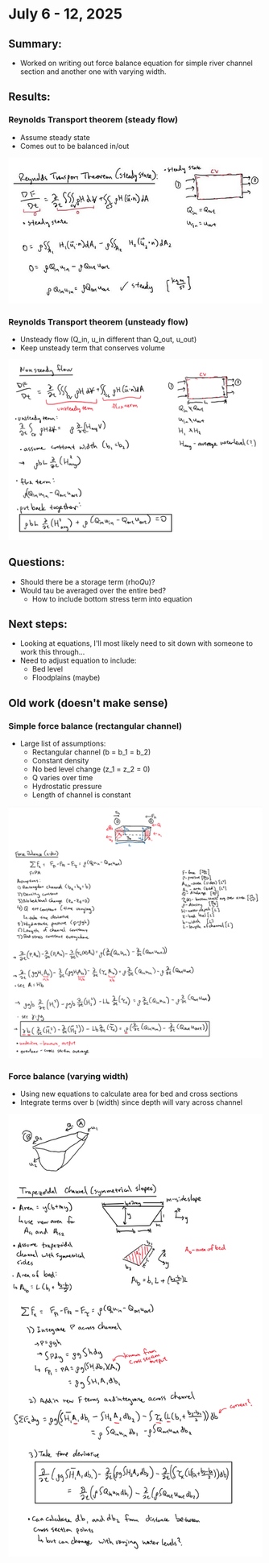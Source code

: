 # July 6 - 12, 2025

## Summary:
* Worked on writing out force balance equation for simple river channel section and another one with varying width.

## Results:
### Reynolds Transport theorem (steady flow)
- Assume steady state
- Comes out to be balanced in/out

![force_balance_01_redo](../Figures/071025meeting/force_balance_01_redo.jpg)

### Reynolds Transport theorem (unsteady flow)
- Unsteady flow (Q_in, u_in different than Q_out, u_out)
- Keep unsteady term that conserves volume

![force_balance_02_redo](../Figures/071025meeting/force_balance_02_redo.png)


## Questions:
- Should there be a storage term (rho*Q*u)?
- Would tau be averaged over the entire bed?
	- How to include bottom stress term into equation


## Next steps:
- Looking at equations, I'll most likely need to sit down with someone to work this through...
- Need to adjust equation to include:
	- Bed level
	- Floodplains (maybe)




## Old work (doesn't make sense)
### Simple force balance (rectangular channel)
- Large list of assumptions:
	- Rectangular channel (b = b_1 = b_2)
	- Constant density
	- No bed level change (z_1 = z_2 = 0)
	- Q varies over time
	- Hydrostatic pressure
	- Length of channel is constant

![force_balance_01](../Figures/071025meeting/force_balance_01.png)


### Force balance (varying width)
- Using new equations to calculate area for bed and cross sections
- Integrate terms over b (width) since depth will vary across channel


![force_balance_02](../Figures/071025meeting/force_balance_02.png)
